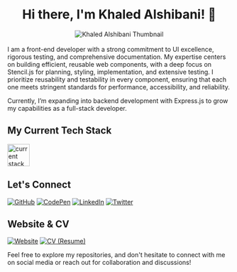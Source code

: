 <div align="center">
  <h1>Hi there, I'm Khaled Alshibani! 👋</h1>
  <img src="https://iili.io/J1Xl46X.png" alt="Khaled Alshibani Thumbnail" />
</div>
<br>
I am a front-end developer with a strong commitment to UI excellence, rigorous testing, and comprehensive documentation. My expertise centers on building efficient, reusable web components, with a deep focus on Stencil.js for planning, styling, implementation, and extensive testing. I prioritize reusability and testability in every component, ensuring that each one meets stringent standards for performance, accessibility, and reliability.

Currently, I’m expanding into backend development with Express.js to grow my capabilities as a full-stack developer. 

## My Current Tech Stack

<img src="https://iili.io/J1Xk2jt.png" alt="current stack" style="height: 50px;" />

## Let's Connect

[![GitHub](https://img.shields.io/badge/GitHub-Follow-9cf?style=for-the-badge&logo=github)](https://github.com/khaledsAlshibani)
[![CodePen](https://img.shields.io/badge/CodePen-Follow-9cf?style=for-the-badge&logo=codepen)](https://codepen.io/khaledsAlshibani)
[![LinkedIn](https://img.shields.io/badge/LinkedIn-Connect-9cf?style=for-the-badge&logo=linkedin)](https://linkedin.com/in/khaledsAlshibani)
[![Twitter](https://img.shields.io/badge/Twitter-Follow-9cf?style=for-the-badge&logo=x)](https://twitter.com/khaleds_saif)

## Website & CV

[![Website](https://img.shields.io/badge/Website-Visit-9cf?style=for-the-badge&logo=appveyor)](https://khaled.technway.biz/)
[![CV (Resume)](https://img.shields.io/badge/CV-View-9cf?style=for-the-badge&logo=appveyor)](https://khaled.technway.biz/assets/Khaled-Alshibani-Resume.pdf)

Feel free to explore my repositories, and don't hesitate to connect with me on social media or reach out for collaboration and discussions!
